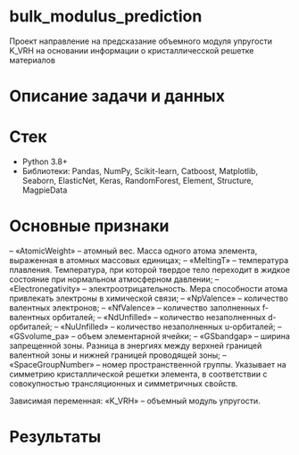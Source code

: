 # bulk_modulus_prediction
Проект направление на предсказание объемного модуля упругости K_VRH на основании информации о кристалличесской решетке материалов

# Описание задачи и данных


# Стек

- Python 3.8+
- Библиотеки: Pandas, NumPy, Scikit-learn, Catboost, Matplotlib, Seaborn, ElasticNet, Keras, RandomForest, Element, Structure, MagpieData

# Основные признаки
– «AtomicWeight» – атомный вес. Масса одного атома элемента, выраженная в атомных массовых единицах;
– «MeltingT» – температура плавления. Температура, при которой твердое тело переходит в жидкое состояние при нормальном атмосферном давлении;
– «Electronegativity» – электроотрицательность. Мера способности атома привлекать электроны в химической связи;
– «NpValence» – количество валентных электронов;
– «NfValence» – количество заполненных f-валентных орбиталей;
– «NdUnfilled» – количество незаполненных d-орбиталей;
– «NuUnfilled» – количество незаполненных u-орбиталей;
– «GSvolume_pa» – объем элементарной ячейки;
– «GSbandgap» – ширина запрещенной зоны. Разница в энергиях между верхней границей валентной зоны и нижней границей проводящей зоны;
– «SpaceGroupNumber» – номер пространственной группы. Указывает на симметрию кристаллической решетки элемента, в соответствии с совокупностью трансляционных и симметричных свойств.

Зависимая переменная: «K_VRH» – объемный модуль упругости.

# Результаты
